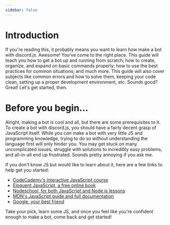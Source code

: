 ```yaml
---
sidebar: false
---
```

# Introduction

If you're reading this, it probably means you want to learn how make a bot with discord.js. Awesome! You've come to the right place.
This guide will teach you how to get a bot up and running from scratch; how to create, organize, and expand on basic commands properly; how to use the best practices for common situations; and much more.
This guide will also cover subjects like common errors and how to solve them, keeping your code clean, setting up a proper development environment, etc.
Sounds good? Great! Let's get started, then.

# Before you begin...

Alright, making a bot is cool and all, but there are some prerequisites to it. To create a bot with discord.js, you should have a fairly decent grasp of JavaScript itself.
While you _can_ make a bot with very little JS and programming knowledge, trying to do so without understanding the language first will only hinder you. You may get stuck on many uncomplicated issues, struggle with solutions to incredibly easy problems, and all-in-all end up frustrated. Sounds pretty annoying if you ask me.

If you don't know JS but would like to learn about it, here are a few links to help get you started:

* [CodeCademy's interactive JavaScript course](https://www.codecademy.com/learn/learn-javascript)
* [Eloquent JavaScript, a free online book](http://eloquentjavascript.net/)
* [Nodeschool, for both JavaScript and Node.js lessons](https://nodeschool.io/)
* [MDN's JavaScript guide and full documentation](https://developer.mozilla.org/en-US/docs/Web/JavaScript)
* [Google, your best friend](https://google.com)

Take your pick, learn some JS, and once you feel like you're confident enough to make a bot, come back and get started!